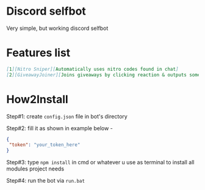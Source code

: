 # Discord selfbot
 Very simple, but working discord selfbot

# Features list
```markdown
[1][Nitro Sniper][Automatically uses nitro codes found in chat]
[2][GiveawayJoiner][Joins giveaways by clicking reaction & outputs some info about the giveaway]
```
# How2Install
Step#1: create `config.json` file in bot's directory

Step#2: fill it as shown in example below - 

```json
{
 "token": "your_token_here"
}
```

Step#3: type `npm install` in cmd or whatever u use as terminal to install all modules project needs

Step#4: run the bot via `run.bat`
